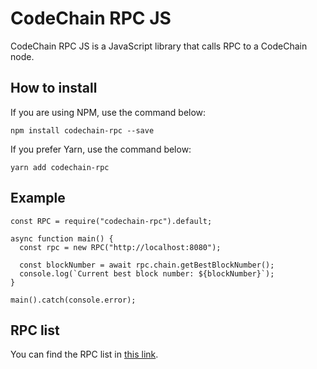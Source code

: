 CodeChain RPC JS
=================

CodeChain RPC JS is a JavaScript library that calls RPC to a CodeChain node.

How to install
--------------

If you are using NPM, use the command below:

```
npm install codechain-rpc --save
```

If you prefer Yarn, use the command below:

```
yarn add codechain-rpc
```

Example
-------

```
const RPC = require("codechain-rpc").default;

async function main() {
  const rpc = new RPC("http://localhost:8080");

  const blockNumber = await rpc.chain.getBestBlockNumber();
  console.log(`Current best block number: ${blockNumber}`);
}

main().catch(console.error);
```

RPC list
--------

You can find the RPC list in [this link](https://github.com/CodeChain-io/codechain/blob/master/spec/JSON-RPC.md).